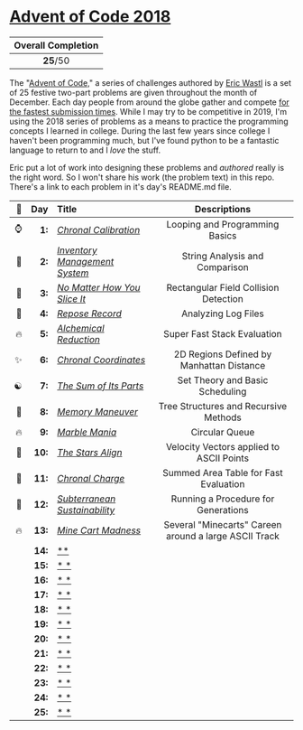 # [**Advent of Code 2018**](https://adventofcode.com/2018)

| Overall Completion |
| :-: |
| **25**/50 |

The "[Advent of Code,](https://adventofcode.com/)" a series of challenges authored by [Eric Wastl](http://was.tl/) is a set of 25 festive two-part problems are given throughout the month of December. Each day people from around the globe gather and compete [for the fastest submission times](https://adventofcode.com/2018/leaderboard). While I may try to be competitive in 2019, I'm using the 2018 series of problems as a means to practice the programming concepts I learned in college. During the last few years since college I haven't been programming much, but I've found python to be a fantastic language to return to and I *love* the stuff.

Eric put a lot of work into designing these problems and *authored* really is the right word. So I won't share his work (the problem text) in this repo. There's a link to each problem in it's day's README.md file.

| :triangular_flag_on_post: | Day | Title | Descriptions |
| ---: | ---: | :-- | :-: |
| :watch: | **1:**  | [*Chronal Calibration*](https://github.com/StevTheDev/Advent_of_Code_2018/blob/master/Day%201/) | Looping and Programming Basics |
| :flashlight: | **2:**  | [*Inventory Management System*](https://github.com/StevTheDev/Advent_of_Code_2018/tree/master/Day%202) | String Analysis and Comparison |
| :triangular_ruler: | **3:**  | [*No Matter How You Slice It*](https://github.com/StevTheDev/Advent_of_Code_2018/tree/master/Day%203) | Rectangular Field Collision Detection |
| :scroll: | **4:**  | [*Repose Record*](https://github.com/StevTheDev/Advent_of_Code_2018/tree/master/Day%204) | Analyzing Log Files |
| :fire: | **5:**  | [*Alchemical Reduction*](https://github.com/StevTheDev/Advent_of_Code_2018/tree/master/Day%205) | Super Fast Stack Evaluation |
| :sparkles: | **6:**  | [*Chronal Coordinates*](https://github.com/StevTheDev/Advent_of_Code_2018/tree/master/Day%206) | 2D Regions Defined by Manhattan Distance |
| ☯️ | **7:**  | [*The Sum of Its Parts*](https://github.com/StevTheDev/Advent_of_Code_2018/tree/master/Day%207) | Set Theory and Basic Scheduling |
| :christmas_tree: | **8:**  | [*Memory Maneuver*](https://github.com/StevTheDev/Advent_of_Code_2018/tree/master/Day%208) | Tree Structures and Recursive Methods |
| :fire: | **9:**  | [*Marble Mania*](https://github.com/StevTheDev/Advent_of_Code_2018/tree/master/Day%209) | Circular Queue |
| :dizzy: | **10:** | [*The Stars Align*](https://github.com/StevTheDev/Advent_of_Code_2018/tree/master/Day%2010) | Velocity Vectors applied to ASCII Points |
| :battery: | **11:** | [*Chronal Charge*](https://github.com/StevTheDev/Advent_of_Code_2018/tree/master/Day%2011) | Summed Area Table for Fast Evaluation |
| :sunflower: | **12:** | [*Subterranean Sustainability*](https://github.com/StevTheDevAdvent_of_Code_2018Aoc2018/tree/master/Day%2012) |Running a Procedure for Generations|
| :fire: | **13:** | [*Mine Cart Madness*](https://github.com/StevTheDev/Advent_of_Code_2018/tree/master/Day%2013) | Several "Minecarts" Careen around a large ASCII Track |
|  | **14:** | [**](https://github.com/StevTheDev/Advent_of_Code_2018/tree/master/Day%2014) |   |
|  | **15:** | [* *](https://github.com/StevTheDev/Advent_of_Code_2018/tree/master/Day%2015) |   |
|  | **16:** | [* *](https://github.com/StevTheDev/Advent_of_Code_2018/tree/master/Day%2016) |   |
|  | **17:** | [* *](https://github.com/StevTheDev/Advent_of_Code_2018/tree/master/Day%2017) |   |
|  | **18:** | [* *](https://github.com/StevTheDev/Advent_of_Code_2018/tree/master/Day%2018) |   |
|  | **19:** | [* *](https://github.com/StevTheDev/Advent_of_Code_2018/tree/master/Day%2019) |   |
|  | **20:** | [* *](https://github.com/StevTheDev/Advent_of_Code_2018/tree/master/Day%2020) |   |
|  | **21:** | [* *](https://github.com/StevTheDev/Advent_of_Code_2018/tree/master/Day%2021) |   |
|  | **22:** | [* *](https://github.com/StevTheDev/Advent_of_Code_2018/tree/master/Day%2022) |   |
|  | **23:** | [* *](https://github.com/StevTheDev/Advent_of_Code_2018/tree/master/Day%2023) |   |
|  | **24:** | [* *](https://github.com/StevTheDev/Advent_of_Code_2018/tree/master/Day%2024) |   |
|  | **25:** | [* *](https://github.com/StevTheDev/Advent_of_Code_2018/tree/master/Day%2025) |   |

